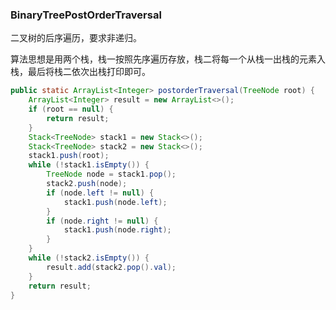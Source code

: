 ### BinaryTreePostOrderTraversal
二叉树的后序遍历，要求非递归。  

算法思想是用两个栈，栈一按照先序遍历存放，栈二将每一个从栈一出栈的元素入栈，最后将栈二依次出栈打印即可。
```java
public static ArrayList<Integer> postorderTraversal(TreeNode root) {
    ArrayList<Integer> result = new ArrayList<>();
    if (root == null) {
        return result;
    }
    Stack<TreeNode> stack1 = new Stack<>();
    Stack<TreeNode> stack2 = new Stack<>();
    stack1.push(root);
    while (!stack1.isEmpty()) {
        TreeNode node = stack1.pop();
        stack2.push(node);
        if (node.left != null) {
            stack1.push(node.left);
        }
        if (node.right != null) {
            stack1.push(node.right);
        }
    }
    while (!stack2.isEmpty()) {
        result.add(stack2.pop().val);
    }
    return result;
}
```